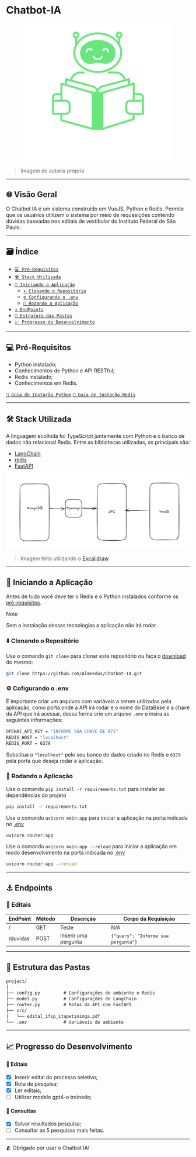 # Chatbot-IA

<center>

![Logo ChatbotIA](https://raw.githubusercontent.com/Almeedus/Chatbot-IA/refs/heads/main/src/Logo.png)

</center>

> Imagem de autoria própria


<hr>

## 🌐 Visão Geral
O Chatbot IA é um sistema construído em VueJS, Python e Redis. Permite que os usuários utilizem o sistema por meio de requesições contendo dúvidas baseadas nos editais de vestibular do Instituto Federal de São Paulo.

<hr>

## 🗃️ Índice
- [`💻 Pré-Requisitos`](#-pré-requisitos)
- [`🛠️ Stack Utilizada`](#%f0%9f%9b%a0-stack-utilizada)
- [`🚩 Iniciando a Aplicação`](#-iniciando-a-aplicação)
    - [`⬇️ Clonando o Repositório`](#️-clonando-o-repositório)
    - [`⚙️ Configurando o .env`](#️-cofigurando-o-env)
    - [`🏁 Rodando a Aplicação`](#-rodando-a-aplicação)
- [`⚓ EndPoints`](#-endpoints)
- [`📁 Estrutura das Pastas`](#-estrutura-das-pastas)
- [`📈 Progresso do Desenvolvimento`](#-progresso-do-desenvolvimento)
<hr>

## 💻 Pré-Requisitos
- Python instalado;
- Conhecimentos de Python e API RESTful;
- Redis instalado;
- Conhecimentos em Redis.

[`📗 Guia de Instação Python`](https://www.python.org/downloads/)
[`📙 Guia de Instação Redis`](https://redis.io/docs/latest/operate/oss_and_stack/install/install-redis/)

<hr>

## 🛠️ Stack Utilizada
A linguagem ecolhida foi TypeScript juntamente com Python e o banco de dados não relacional Redis. Entre as bibliotecas utilizadas, as principais são:

- [LangChain](https://www.langchain.com/langchain)
- [redis](https://redis.io/docs/latest/develop/clients/redis-py/)
- [FastAPI](https://fastapi.tiangolo.com/)

![Diagrama da Stack](https://raw.githubusercontent.com/Almeedus/Chatbot-IA/refs/heads/main/src/diagrama-stack.png)
> Imagem feita utilizando o [Excalidraw](https://excalidraw.com/)

<hr>

## 🚩 Iniciando a Aplicação
Antes de tudo você deve ter o Redis e o Python instalados conforme os [pré-requisitos](#-pré-requisitos).

> [!NOTE]
> Sem a instalação dessas tecnologias a aplicação não irá rodar.

### ⬇️ Clonando o Repositório
Use o comando `git clone` para clonar este repositório ou faça o [download](https://github.com/Almeedus/Chatbot-IA/archive/refs/heads/main.zip) do mesmo:
```bash
git clone https://github.com/Almeedus/Chatbot-IA.git
```
### ⚙️ Cofigurando o .env
É importante criar um arquivos com variáveis a serem utilizadas pela aplicação, como porta onde a API irá rodar e o nome do DataBase e a chave da API que irá acessar, dessa forma crie um arquivo `.env` e insira as seguintes informações:
```bash
OPENAI_API_KEY = "INFORME SUA CHAVE DE API" 
REDIS_HOST = "localhost"
REDIS_PORT = 6379
```
Substitua o `"localhost"` pelo seu banco de dados criado no Redis e `6379` pela porta que deseja rodar a aplicação.

### 🏁 Rodando a Aplicação

Use o comando `pip install -r requirements.txt` para instalar as dependências do projeto
```bash
pip install -r requirements.txt
```
Use o comando `uvicorn main:app` para iniciar a aplicação na porta indicada no [.env](#️-cofigurando-o-env)
```bash
uvicorn router:app
```
Use o comando `uvicorn main:app --reload` para iniciar a aplicação em modo desenvolvimento na porta indicada no [.env](#️-cofigurando-o-env)
```bash
uvicorn router:app --reload
```
<hr>

## ⚓ Endpoints

### 📒 Editais
| EndPoint | Método | Descrição | Corpo da Requisição |
| --- | --- | --- | --- |
| / | GET | Teste | N/A |
| /duvidas | POST| Inserir uma pergunta | `{"query": "Informe sua pergunta"}` |


<hr>

## 📁 Estrutura das Pastas

```
project/
│
├── config.py         # Configurações de ambiente e Redis
├── model.py          # Configurações do LangChain
├── router.py         # Rotas da API com FastAPI
├── src/
│   └── edital_ifsp_itapetininga.pdf
└── .env              # Variáveis de ambiente
```
<hr>

## 📈 Progresso do Desenvolvimento

#### 📒 Editais
- [x] Inserir edital do processo seletivo;
- [x] Rota de pesquisa;
- [x] Ler editais;
- [ ] Utilizar modelo gpt4-o treinado;

#### 👤 Consultas
- [x] Salvar resultados pesquisa;
- [ ] Consultar as 5 pesquisas mais feitas.

<hr>
🫂 Obrigado por usar o Chatbot IA!